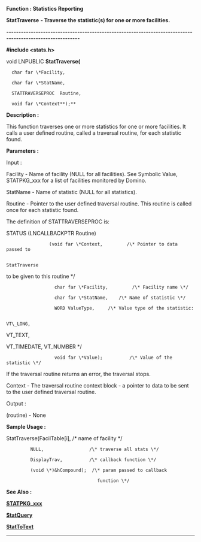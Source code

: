 




<!--
 /\* Font Definitions \*/
 @font-face
 {font-family:Courier;
 panose-1:2 7 4 9 2 2 5 2 4 4;}
@font-face
 {font-family:"Tms Rmn";
 panose-1:2 2 6 3 4 5 5 2 3 4;}
@font-face
 {font-family:Helv;
 panose-1:2 11 6 4 2 2 2 3 2 4;}
@font-face
 {font-family:"Cambria Math";
 panose-1:2 4 5 3 5 4 6 3 2 4;}
 /\* Style Definitions \*/
 p.MsoNormal, li.MsoNormal, div.MsoNormal
 {margin-top:0cm;
 margin-right:0cm;
 margin-bottom:8.0pt;
 margin-left:0cm;
 line-height:107%;
 font-size:11.0pt;
 font-family:"Calibri",sans-serif;}
.MsoChpDefault
 {font-size:11.0pt;}
.MsoPapDefault
 {margin-bottom:8.0pt;
 line-height:107%;}
 /\* Page Definitions \*/
 @page WordSection1
 {size:612.0pt 792.0pt;
 margin:72.0pt 72.0pt 72.0pt 72.0pt;}
div.WordSection1
 {page:WordSection1;}
-->




 


**Function : Statistics Reporting**



**StatTraverse** **- Traverse
the statistic(s) for one or more facilities.**


**----------------------------------------------------------------------------------------------------------**



**#include <stats.h>**



void
LNPUBLIC **StatTraverse(**  

      char far \*Facility,  

      char far \*StatName,  

      STATTRAVERSEPROC  Routine,  

      void far \*Context**);**



**Description :**



This
function traverses one or more statistics for one or more facilities.  It calls
a user defined routine, called a traversal routine, for each statistic found.


 


**Parameters :**



Input :  

Facility  -  Name of facility (NULL for all facilities).  See Symbolic Value,
STATPKG\_xxx for a list of facilities monitored by Domino.  

  

StatName  -  Name of statistic (NULL for all statistics).  

  

Routine  -  Pointer to the user defined traversal routine.  This routine is
called once for each statistic found.  

  

The definition of STATTRAVERSEPROC is:  

  

STATUS (LNCALLBACKPTR Routine)  

                    (void far \*Context,         /\* Pointer to data passed to  

                                                                  StatTraverse
to be given to this routine \*/  

                      char far \*Facility,         /\* Facility name \*/  

                      char far \*StatName,    /\* Name of statistic \*/  

                      WORD ValueType,     /\* Value type of the statistic:  

                                                                     VT\_LONG,
VT\_TEXT,  

                                                                    
VT\_TIMEDATE, VT\_NUMBER \*/  

                      void far \*Value);          /\* Value of the statistic \*/  

  

If the traversal routine returns an error, the traversal stops.  

  

Context  -  The traversal routine context block - a pointer to data to be sent
to the user defined traversal routine.  

  




Output :  

(routine)  -  None  

  

  




 **Sample Usage :**


  

StatTraverse(FacilTable[i],        /\* name of facility \*/  

             NULL,                 /\* traverse all stats \*/  

             DisplayTrav,          /\* callback function \*/  

             (void \*)&hCompound);  /\* param passed to callback  

                                      function \*/  

  




 **See Also :**


**[STATPKG\_xxx](notes:///8525872100478C66/61FD4E9848264AD28525620B006BA8BD/0032008100D8000685256678006EADD9)**


**[StatQuery](StatQuery.md)**


**[StatToText](StatToText.md)**



----------------------------------------------------------------------------------------------------------


 





